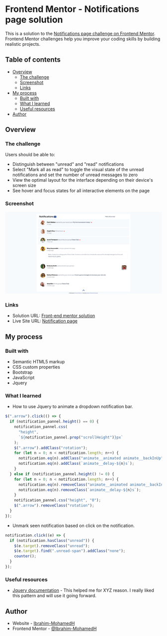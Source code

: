 # Frontend Mentor - Notifications page solution

This is a solution to the [Notifications page challenge on Frontend Mentor](https://www.frontendmentor.io/challenges/notifications-page-DqK5QAmKbC). Frontend Mentor challenges help you improve your coding skills by building realistic projects.

## Table of contents

- [Overview](#overview)
  - [The challenge](#the-challenge)
  - [Screenshot](#screenshot)
  - [Links](#links)
- [My process](#my-process)
  - [Built with](#built-with)
  - [What I learned](#what-i-learned)
  - [Useful resources](#useful-resources)
- [Author](#author)

## Overview

### The challenge

Users should be able to:

- Distinguish between "unread" and "read" notifications
- Select "Mark all as read" to toggle the visual state of the unread notifications and set the number of unread messages to zero
- View the optimal layout for the interface depending on their device's screen size
- See hover and focus states for all interactive elements on the page

### Screenshot

![](./assets/images/notifications_page.png)

### Links

- Solution URL: [Front-end mentor solution](https://www.frontendmentor.io/solutions/responsive-notification-bar-using-bootstrap-and-jquery-PLRxfFYrYA)
- Live Site URL: [Notification page](https://ibrahim-mohamedh.github.io/notifications-page/)

## My process

### Built with

- Semantic HTML5 markup
- CSS custom properties
- Bootstrap
- JavaScript
- Jquery

### What I learned

- How to use Jquery to animate a dropdown notification bar.

```js
$(".arrow").click(() => {
  if (notification_pannel.height() == 0) {
    notification_pannel.css(
      "height",
      `${notification_pannel.prop("scrollHeight")}px`
    );
    $(".arrow").addClass("rotation");
    for (let n = 0; n < notification.length; n++) {
      notification.eq(n).addClass("animate__animated animate__backInUp");
      notification.eq(n).addClass(`animate__delay-${n}s`);
    }
  } else if (notification_pannel.height() != 0) {
    for (let n = 0; n < notification.length; n++) {
      notification.eq(n).removeClass("animate__animated animate__backInUp");
      notification.eq(n).removeClass(`animate__delay-${n}s`);
    }
    notification_pannel.css("height", "0");
    $(".arrow").removeClass("rotation");
  }
});
```

- Unmark seen notification based on click on the notification.

```js
notification.click((e) => {
  if (notification.hasClass("unread")) {
    $(e.target).removeClass("unread");
    $(e.target).find(".unread-span").addClass("none");
    counter();
  }
});
```

### Useful resources

- [Jquery documentation](https://api.jquery.com/hasClass/) - This helped me for XYZ reason. I really liked this pattern and will use it going forward.

## Author

- Website - [Ibrahim-MohamedH](https://github.com/Ibrahim-MohamedH)
- Frontend Mentor - [@Ibrahim-MohamedH](https://www.frontendmentor.io/profile/Ibrahim-MohamedH)
